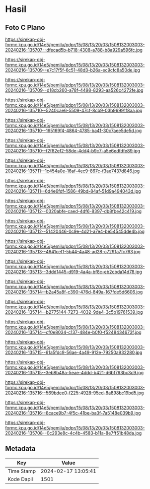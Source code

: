 # Hasil

## Foto C Plano

https://sirekap-obj-formc.kpu.go.id/14e5/pemilu/pdpr/15/08/13/20/03/1508132003003-20240216-135707--dfecad5b-b718-4308-a788-b8a929a596fc.jpg

https://sirekap-obj-formc.kpu.go.id/14e5/pemilu/pdpr/15/08/13/20/03/1508132003003-20240216-135709--e7c17f5f-6c51-48d3-b26a-ec9cfc8a50de.jpg

https://sirekap-obj-formc.kpu.go.id/14e5/pemilu/pdpr/15/08/13/20/03/1508132003003-20240216-135709--d18cb260-a78f-4498-8293-aa526c4272fe.jpg

https://sirekap-obj-formc.kpu.go.id/14e5/pemilu/pdpr/15/08/13/20/03/1508132003003-20240216-135710--5240cae6-5509-47cf-8cb9-03b96991f8aa.jpg

https://sirekap-obj-formc.kpu.go.id/14e5/pemilu/pdpr/15/08/13/20/03/1508132003003-20240216-135710--165169f4-4864-4785-ba41-30c7aee5de5d.jpg

https://sirekap-obj-formc.kpu.go.id/14e5/pemilu/pdpr/15/08/13/20/03/1508132003003-20240216-135710--f2f82ef2-58de-4dd4-b9c7-a5e6edfdfe89.jpg

https://sirekap-obj-formc.kpu.go.id/14e5/pemilu/pdpr/15/08/13/20/03/1508132003003-20240216-135711--1c454a0e-16af-4ec9-867c-f3ae7437d846.jpg

https://sirekap-obj-formc.kpu.go.id/14e5/pemilu/pdpr/15/08/13/20/03/1508132003003-20240216-135711--6d4e6fdf-1586-49bd-84af-51d9a494043d.jpg

https://sirekap-obj-formc.kpu.go.id/14e5/pemilu/pdpr/15/08/13/20/03/1508132003003-20240216-135712--0320abfe-caed-4df6-8397-db8fbe42c419.jpg

https://sirekap-obj-formc.kpu.go.id/14e5/pemilu/pdpr/15/08/13/20/03/1508132003003-20240216-135712--51420446-0c9e-4d21-a7e4-be54545dde4b.jpg

https://sirekap-obj-formc.kpu.go.id/14e5/pemilu/pdpr/15/08/13/20/03/1508132003003-20240216-135713--4641cef1-5b44-4a48-ad28-c7291a7fc763.jpg

https://sirekap-obj-formc.kpu.go.id/14e5/pemilu/pdpr/15/08/13/20/03/1508132003003-20240216-135713--3ddd1445-d919-4a4a-bf8c-eb2cbda14d78.jpg

https://sirekap-obj-formc.kpu.go.id/14e5/pemilu/pdpr/15/08/13/20/03/1508132003003-20240216-135714--b2a45a8f-c390-476d-849a-167fde5d6606.jpg

https://sirekap-obj-formc.kpu.go.id/14e5/pemilu/pdpr/15/08/13/20/03/1508132003003-20240216-135714--b2775144-7273-4032-9de4-3c5b19761539.jpg

https://sirekap-obj-formc.kpu.go.id/14e5/pemilu/pdpr/15/08/13/20/03/1508132003003-20240216-135714--cf0e8034-c137-484e-b0f0-f5248434673f.jpg

https://sirekap-obj-formc.kpu.go.id/14e5/pemilu/pdpr/15/08/13/20/03/1508132003003-20240216-135715--61a5fdc9-56ae-4a49-912e-79250a932280.jpg

https://sirekap-obj-formc.kpu.go.id/14e5/pemilu/pdpr/15/08/13/20/03/1508132003003-20240216-135715--3eb8b48a-5eae-4ddd-b421-d6bf793bc3c9.jpg

https://sirekap-obj-formc.kpu.go.id/14e5/pemilu/pdpr/15/08/13/20/03/1508132003003-20240216-135716--569bdee0-f225-4928-95cd-8a898bc19bd5.jpg

https://sirekap-obj-formc.kpu.go.id/14e5/pemilu/pdpr/15/08/13/20/03/1508132003003-20240216-135716--8cace9b7-4f5c-41be-ba3f-7a5148e039b9.jpg

https://sirekap-obj-formc.kpu.go.id/14e5/pemilu/pdpr/15/08/13/20/03/1508132003003-20240216-135708--0c293e8c-4c4b-4583-b11a-8e7ff51b48da.jpg


## Metadata

| Key        | Value               |
| ---------- | ------------------- |
| Time Stamp | 2024-02-17 13:05:41 |
| Kode Dapil | 1501                |



